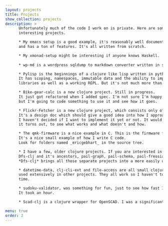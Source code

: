 ```yaml
---
layout: projects
title: Projects
show_collection: projects
description: >
      Unfortunately much of the code I work on is private. Here are some
      interesting projects.

      * My emacs setup is a good example, it's reasonably well documented, well organized
      and has a ton of features. It's all written from scratch.

      * My xmonad-setup might be interesting if anyone knows Haskell.
      
      * wp-md is a wordpress sqldump to markdown converter written in shell, awk and sed.

      * Pylisp is the beginnings of a clojure like lisp written in python. 
      It has scoping, namespaces, immutable data and the ability to import python 
      libraries as well as a working REPL. But it's not much more than a calculator.

      * Bike-gear-calc is a new clojure project. Still in progress. 
      It just got refactored when I added spec. I'm not sure I'm happy with it, 
      but I'm going to code something to use it and see how it goes.

      * Flickr-Fetcher is a new clojure project, which consists only of the ReadMe. 
      It's a design doc which should give a good idea into how I approach systems design.
      I haven't decided if I want to implement it yet or not. It would be fun to see how
      it turns out, to see what works and what doesn't and how.

      * The qmk-firmware is a nice example in C. This is the firmware for my keyboards. 
      It's a nice small example of how I write C code. 
      Look for folders named _ericgebhart_ in the source tree.

      * I have a few, older clojure projects. If you are interested in cascalog, there is
      Dfs-clj and it's ancestors, pail-graph, pail-schema, pail-fressian, clj-pail-tap, etc.
      *Dfs-clj* brings all those separate projects into a more easily usable library.

      * datetime-data, clj-cli-ext and file-access are all small clojure libraries that I've
      used extensively in other projects. They all work so I haven't touched them in a long
      time.

      * sudoku-validator, was something for fun, just to see how fast I could do it. 
      It took an hour.

      * Scad-clj is a clojure wrapper for OpenSCAD. I was a significant contributor.

menu: true
order: 2
---
```

